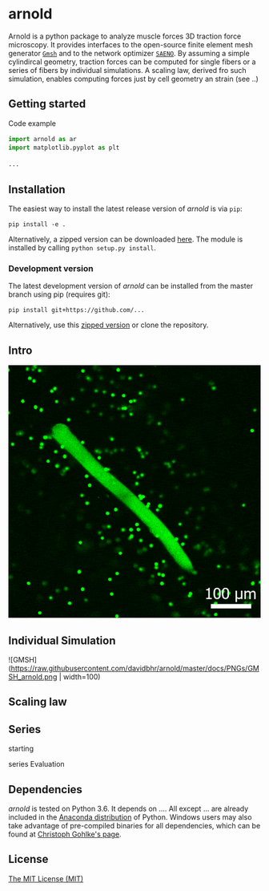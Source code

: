 # arnold

Arnold is a python package to analyze muscle forces 3D traction force microscopy. It provides interfaces to the open-source finite element mesh generator [`Gmsh`](http://gmsh.info/) and to the network optimizer [`SAENO`](https://github.com/Tschaul/SAENO). By assuming a simple cylindircal geometry,   traction forces can be computed for single fibers or a series of fibers by individual simulations. A scaling law, derived fro such simulation, enables computing forces just by cell geometry an strain (see ..)

## Getting started


Code example
```python
import arnold as ar
import matplotlib.pyplot as plt

...
```



## Installation
The easiest way to install the latest release version of *arnold* is via `pip`:
```
pip install -e . 
```
Alternatively, a zipped version can be downloaded [here](https://github.com/...). The module is installed by calling `python setup.py install`.

### Development version
The latest development version of *arnold* can be installed from the master branch using pip (requires git):
```
pip install git+https://github.com/...
```
Alternatively, use this [zipped version](https://github.com/.../zipball/master) or clone the repository.

## Intro 

![Loading GIF...](https://raw.githubusercontent.com/davidbhr/arnold/master/docs/GIFs/FDB_contraction(SP-10-25-50-75-100Hz).gif)



## Individual Simulation



![GMSH](https://raw.githubusercontent.com/davidbhr/arnold/master/docs/PNGs/GMSH_arnold.png | width=100)





## Scaling law



## Series

starting

series Evaluation


## Dependencies
*arnold* is tested on Python 3.6. It depends on .... All except ... are already included in the [Anaconda distribution](https://www.continuum.io/downloads) of Python. Windows users may also take advantage of pre-compiled binaries for all dependencies, which can be found at [Christoph Gohlke's page](http://www.lfd.uci.edu/~gohlke/pythonlibs/).

## License
[The MIT License (MIT)](https://github.com/.../blob/master/LICENSE)
